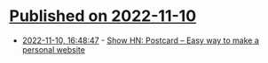 # [Published on 2022-11-10](index.md)

* [2022-11-10, 16:48:47](https://news.ycombinator.com/item?id=33549267) - [Show HN: Postcard – Easy way to make a personal website](https://postcard.page/)
